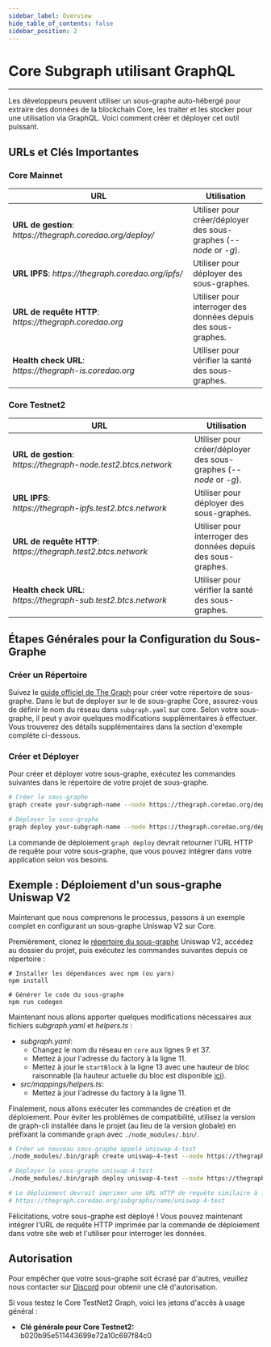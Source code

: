 ```yaml
---
sidebar_label: Overview
hide_table_of_contents: false
sidebar_position: 2
---
```


# Core Subgraph utilisant GraphQL

---

Les développeurs peuvent utiliser un sous-graphe auto-hébergé pour extraire des données de la blockchain Core, les traiter et les stocker pour une utilisation via GraphQL. Voici comment créer et déployer cet outil puissant.

## URLs et Clés Importantes

### Core Mainnet

<table><thead><tr><th width="342">URL</th><th>Utilisation</th></tr></thead><tbody><tr><td><strong>URL de gestion</strong>: <em>https://thegraph.coredao.org/deploy/</em></td><td>Utiliser pour créer/déployer des sous-graphes (<em>--node</em> or <em>-g</em>).</td></tr><tr><td><strong>URL IPFS</strong>: <em>https://thegraph.coredao.org/ipfs/</em></td><td>Utiliser pour déployer des sous-graphes.</td></tr><tr><td><strong>URL de requête HTTP</strong>: <em>https://thegraph.coredao.org</em></td><td>Utiliser pour interroger des données depuis des sous-graphes.</td></tr><tr><td><strong>Health check URL</strong>: <br/><em>https://thegraph-is.coredao.org</em> </td><td>Utiliser pour vérifier la santé des sous-graphes.</td></tr></tbody></table>

### Core Testnet2

<table><thead><tr><th width="345">URL</th><th>Utilisation</th></tr></thead><tbody><tr><td><strong>URL de gestion</strong>: <br/><em>https://thegraph-node.test2.btcs.network</em></td><td>Utiliser pour créer/déployer des sous-graphes (<em>--node</em> or <em>-g</em>).</td></tr><tr><td><strong>URL IPFS</strong>: <br/><em>https://thegraph-ipfs.test2.btcs.network</em></td><td>Utiliser pour déployer des sous-graphes.</td></tr><tr><td><strong>URL de requête HTTP</strong>: <br/><em>https://thegraph.test2.btcs.network</em></td><td>Utiliser pour interroger des données depuis des sous-graphes.</td></tr><tr><td><strong>Health check URL</strong>: <br/><em>https://thegraph-sub.test2.btcs.network</em></td><td>Utiliser pour vérifier la santé des sous-graphes.</td></tr></tbody></table>

## Étapes Générales pour la Configuration du Sous-Graphe

### Créer un Répertoire

Suivez le [guide officiel de The Graph](https://thegraph.com/docs/en/developing/creating-a-subgraph/) pour créer votre répertoire de sous-graphe. Dans le but de deployer sur le de sous-graphe Core, assurez-vous de définir le nom du réseau dans `subgraph.yaml` sur core. Selon votre sous-graphe, il peut y avoir quelques modifications supplémentaires à effectuer. Vous trouverez des détails supplémentaires dans la section d'exemple complète ci-dessous.

### Créer et Déployer

Pour créer et déployer votre sous-graphe, exécutez les commandes suivantes dans le répertoire de votre projet de sous-graphe.

```bash
# Créer le sous-graphe
graph create your-subgraph-name --node https://thegraph.coredao.org/deploy/

# Déployer le sous-graphe
graph deploy your-subgraph-name --node https://thegraph.coredao.org/deploy/ --ipfs https://thegraph.coredao.org/ipfs/
```

La commande de déploiement `graph deploy` devrait retourner l'URL HTTP de requête pour votre sous-graphe, que vous pouvez intégrer dans votre application selon vos besoins.

## Exemple : Déploiement d'un sous-graphe Uniswap V2

Maintenant que nous comprenons le processus, passons à un exemple complet en configurant un sous-graphe Uniswap V2 sur Core.

Premièrement, clonez le [répertoire du sous-graphe](https://github.com/Uniswap/v2-subgraph) Uniswap V2, accédez au dossier du projet, puis exécutez les commandes suivantes depuis ce répertoire :

```
# Installer les dépendances avec npm (ou yarn)
npm install

# Générer le code du sous-graphe
npm run codegen
```

Maintenant nous allons apporter quelques modifications nécessaires aux fichiers _subgraph.yaml_ et _helpers.ts_ :

- _subgraph.yaml_:
  - Changez le nom du réseau en `core` aux lignes 9 et 37.
  - Mettez à jour l'adresse du factory à la ligne 11.
  - Mettez à jour le `startBlock` à la ligne 13 avec une hauteur de bloc raisonnable (la hauteur actuelle du bloc est disponible [ici](https://scan.coredao.org/)).
- _src/mappings/helpers.ts_:
  - Mettez à jour l'adresse du factory à la ligne 11.

Finalement, nous allons exécuter les commandes de création et de déploiement. Pour éviter les problèmes de compatibilité, utilisez la version de graph-cli installée dans le projet (au lieu de la version globale) en préfixant la commande `graph` avec `./node_modules/.bin/`.

```bash
# Créer un nouveau sous-graphe appelé uniswap-4-test
./node_modules/.bin/graph create uniswap-4-test --node https://thegraph.coredao.org/deploy/

# Déployer le sous-graphe uniswap-4-test
./node_modules/.bin/graph deploy uniswap-4-test --node https://thegraph.coredao.org/deploy/ --ipfs https://thegraph.coredao.org/ipfs/

# Le déploiement devrait imprimer une URL HTTP de requête similaire à :
# https://thegraph.coredao.org/subgraphs/name/uniswap-4-test
```

Félicitations, votre sous-graphe est déployé ! Vous pouvez maintenant intégrer l'URL de requête HTTP imprimée par la commande de déploiement dans votre site web et l'utiliser pour interroger les données.

## Autorisation

Pour empêcher que votre sous-graphe soit écrasé par d'autres, veuillez nous contacter sur [Discord](https://discord.com/invite/coredaoofficial) pour obtenir une clé d'autorisation.

Si vous testez le Core TestNet2 Graph, voici les jetons d'accès à usage général :

- **Clé générale pour Core Testnet2:** b020b95e511443699e72a10c697f84c0
